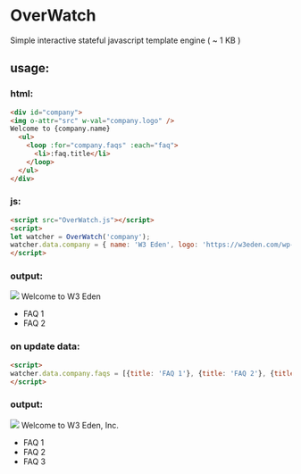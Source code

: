 # OverWatch
Simple interactive stateful javascript template engine ( ~ 1 KB )


## usage:

### html:
```html
<div id="company">
<img o-attr="src" w-val="company.logo" />
Welcome to {company.name}
  <ul>
    <loop :for="company.faqs" :each="faq">
      <li>:faq.title</li>
    </loop>
  </ul>
</div>
```

### js:

```html
<script src="OverWatch.js"></script>
<script>
let watcher = OverWatch('company'); 
watcher.data.company = { name: 'W3 Eden', logo: 'https://w3eden.com/wp-content/uploads/2021/07/w3edeng-logo-fav.png', faqs: [{title: 'FAQ 1'}, {title: 'FAQ 2'}] }; 
</script>
```

### output:
<img src='https://w3eden.com/wp-content/uploads/2021/07/w3edeng-logo-fav.png' />
Welcome to W3 Eden

* FAQ 1
* FAQ 2


### on update data:
```html
<script>
watcher.data.company.faqs = [{title: 'FAQ 1'}, {title: 'FAQ 2'}, {title: 'FAQ 3'}];
</script>
```

### output:
<img src='https://w3eden.com/wp-content/uploads/2021/07/w3edeng-logo-fav.png' />
Welcome to W3 Eden, Inc.

* FAQ 1
* FAQ 2
* FAQ 3
